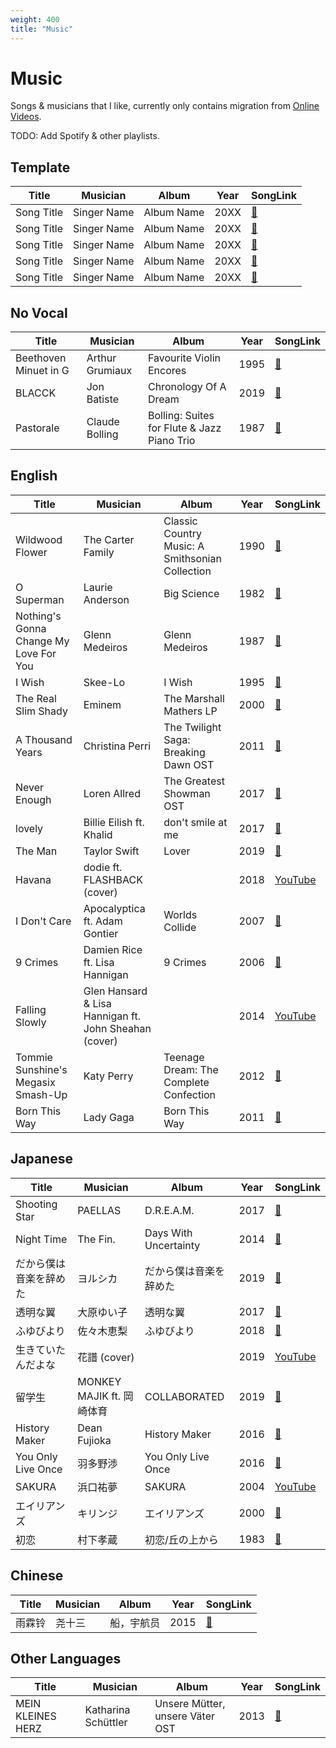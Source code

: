 ```yaml
---
weight: 400
title: "Music"
---
```


# Music

Songs & musicians that I like, currently only contains migration from [Online Videos](online-videos.md).

TODO: Add Spotify & other playlists.

## Template

| Title      | Musician    | Album      | Year | SongLink |
|------------|-------------|------------|------|----------|
| Song Title | Singer Name | Album Name | 20XX | [🔗](#) |
| Song Title | Singer Name | Album Name | 20XX | [🔗](#) |
| Song Title | Singer Name | Album Name | 20XX | [🔗](#) |
| Song Title | Singer Name | Album Name | 20XX | [🔗](#) |
| Song Title | Singer Name | Album Name | 20XX | [🔗](#) |

## No Vocal

| Title      | Musician    | Album      | Year | SongLink |
|------------|-------------|------------|------|----------|
| Beethoven Minuet in G | Arthur Grumiaux | Favourite Violin Encores | 1995 | [🔗](https://song.link/y/wbwUBlYU9eQ) |
| BLACCK | Jon Batiste | Chronology Of A Dream | 2019 | [🔗](https://song.link/i/1478913098) |
| Pastorale | Claude Bolling | Bolling: Suites for Flute & Jazz Piano Trio | 1987 | [🔗](https://song.link/y/zfPkin977eo) |

## English

| Title      | Musician    | Album      | Year | SongLink |
|------------|-------------|------------|------|----------|
| Wildwood Flower | The Carter Family | Classic Country Music: A Smithsonian Collection | 1990 | [🔗](https://song.link/y/ewnfWoSQz3o) |
| O Superman | Laurie Anderson | Big Science | 1982 | [🔗](https://song.link/y/Vkfpi2H8tOE) |
| Nothing's Gonna Change My Love For You | Glenn Medeiros | Glenn Medeiros | 1987 | [🔗](https://song.link/y/14il7-w9peA) |
| I Wish | Skee-Lo | I Wish | 1995 | [🔗](https://song.link/y/ryDOy3AosBw) |
| The Real Slim Shady | Eminem | The Marshall Mathers LP | 2000 | [🔗](https://song.link/y/Y8ZI1uc6iBM) |
| A Thousand Years | Christina Perri | The Twilight Saga: Breaking Dawn OST | 2011 | [🔗](https://song.link/y/rtOvBOTyX00) |
| Never Enough | Loren Allred | The Greatest Showman OST | 2017 | [🔗](https://song.link/i/1299856915) |
| lovely | Billie Eilish ft. Khalid | don't smile at me | 2017 | [🔗](https://song.link/y/V1Pl8CzNzCw) |
| The Man | Taylor Swift | Lover | 2019 | [🔗](https://song.link/y/AqAJLh9wuZ0) |
| Havana | dodie ft. FLASHBACK (cover) | | 2018 | [YouTube](https://www.youtube.com/watch?v=-5aaJJQFvOg) |
| I Don't Care | Apocalyptica ft. Adam Gontier  | Worlds Collide | 2007 | [🔗](https://song.link/y/qxDcWvZCSRg) |
| 9 Crimes | Damien Rice ft. Lisa Hannigan | 9 Crimes | 2006 | [🔗](https://song.link/i/203046337) |
| Falling Slowly | Glen Hansard & Lisa Hannigan ft. John Sheahan (cover) |  | 2014 | [YouTube](https://www.youtube.com/watch?v=VFkfhbQsXiA) |
| Tommie Sunshine's Megasix Smash-Up | Katy Perry | Teenage Dream: The Complete Confection | 2012 | [🔗](https://song.link/i/716085673) |
| Born This Way | Lady Gaga | Born This Way | 2011 | [🔗](https://song.link/i/1440824264) |

## Japanese

| Title      | Musician    | Album      | Year | SongLink |
|------------|-------------|------------|------|----------|
| Shooting Star | PAELLAS | D.R.E.A.M. | 2017 | [🔗](https://song.link/y/UWG8qVylsBc) |
| Night Time | The Fin. | Days With Uncertainty | 2014 | [🔗](https://song.link/s/6kwhwM4bjrFxnPT0wlbb6b) |
| だから僕は音楽を辞めた | ヨルシカ | だから僕は音楽を辞めた | 2019 | [🔗](https://song.link/y/KTZ-y85Erus) |
| 透明な翼 | 大原ゆい子 | 透明な翼 | 2017 | [🔗](https://song.link/V0gfw40XNNbJ3) |
| ふゆびより | 佐々木恵梨 | ふゆびより | 2018 | [🔗](https://song.link/TnN9VH7ChFb2g) |
| 生きていたんだよな | 花譜 (cover) |  | 2019 | [YouTube](https://www.youtube.com/watch?v=kLLP033jBs8) |
| 留学生 | MONKEY MAJIK ft. 岡崎体育 | COLLABORATED | 2019 | [🔗](https://song.link/y/lvEVP7NPklU) |
| History Maker | Dean Fujioka | History Maker | 2016 | [🔗](https://song.link/y/6I7FT0PHG9E) |
| You Only Live Once | 羽多野渉 | You Only Live Once | 2016 | [🔗](https://song.link/PkMS5pb6M4SNb) |
| SAKURA | 浜口祐夢 | SAKURA | 2004 | [YouTube](https://www.youtube.com/watch?v=hVh9d8eEldU) |
| エイリアンズ | キリンジ | エイリアンズ | 2000 | [🔗](https://song.link/P2sKxCxGzKRdg) |
| 初恋 | 村下孝蔵 | 初恋/丘の上から | 1983 | [🔗](https://song.link/y/OKizrDxp54c) |

## Chinese

| Title      | Musician    | Album      | Year | SongLink |
|------------|-------------|------------|------|----------|
| 雨霖铃 | 尧十三 | 船，宇航员 | 2015 | [🔗](https://song.link/y/L8f6NbamNpU) |

## Other Languages

| Title      | Musician    | Album      | Year | SongLink |
|------------|-------------|------------|------|----------|
| MEIN KLEINES HERZ | Katharina Schüttler | Unsere Mütter, unsere Väter OST | 2013 | [🔗](https://song.link/y/z6JzS0hlcCM) |
